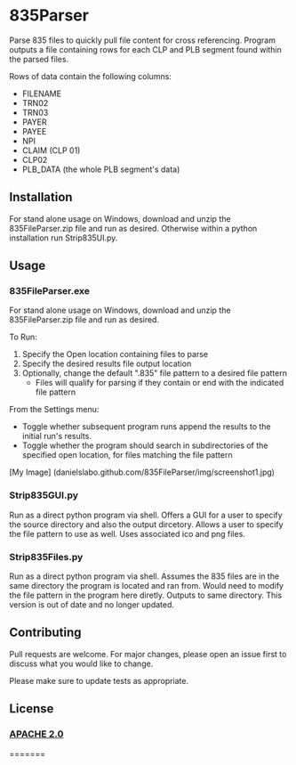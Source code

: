 # 835Parser

Parse 835 files to quickly pull file content for cross referencing. Program outputs a file containing rows for each CLP and PLB segment found within the parsed files.

Rows of data contain the following columns:

- FILENAME
- TRN02
- TRN03
- PAYER
- PAYEE
- NPI
- CLAIM (CLP 01)
- CLP02
- PLB_DATA (the whole PLB segment's data)

## Installation

For stand alone usage on Windows, download and unzip the 835FileParser.zip file and run as desired. Otherwise within a python installation run Strip835UI.py.

## Usage

### 835FileParser.exe

For stand alone usage on Windows, download and unzip the 835FileParser.zip file and run as desired.

To Run:

1. Specify the Open location containing files to parse
2. Specify the desired results file output location
3. Optionally, change the default ".835" file pattern to a desired file pattern
    - Files will qualify for parsing if they contain or end with the indicated file pattern

From the Settings menu:

- Toggle whether subsequent program runs append the results to the initial run's results.
- Toggle whether the program should search in subdirectories of the specified open location, for files matching the file pattern

[My Image] (danielslabo.github.com/835FileParser/img/screenshot1.jpg)

### Strip835GUI.py

Run as a direct python program via shell. Offers a GUI for a user to specify the source directory and also the output dircetory. Allows a user to specify the file pattern to use as well. Uses associated ico and png files.

### Strip835Files.py

Run as a direct python program via shell. Assumes the 835 files are in the same directory the program is located and ran from. Would need to modify the file pattern in the program here diretly. Outputs to same directory. This
version is out of date and no longer updated.

## Contributing

Pull requests are welcome. For major changes, please open an issue first to discuss what you would like to change.

Please make sure to update tests as appropriate.

## License

### [APACHE 2.0](https://choosealicense.com/licenses/apache-2.0/)

=======

